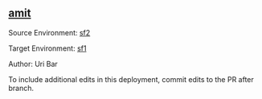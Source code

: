## [amit](https://app-staging.salto.io/orgs/a90b9301-3fbb-465a-9e9f-c585ae34202d/envs/c1acccf8-c072-4522-8a8d-5c086b79fe7c/deployments/ef8bce1e-fb74-4411-bddf-ef110f850a49)

Source Environment: [sf2](https://app-staging.salto.io/orgs/a90b9301-3fbb-465a-9e9f-c585ae34202d/envs/1409c55c-2f85-4a5d-b2a0-f8d2772664a7) 

Target Environment: [sf1](https://app-staging.salto.io/orgs/a90b9301-3fbb-465a-9e9f-c585ae34202d/envs/c1acccf8-c072-4522-8a8d-5c086b79fe7c) 

Author: Uri Bar

To include additional edits in this deployment, commit edits to the PR after branch.